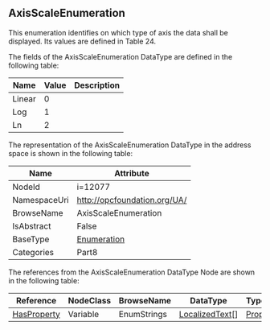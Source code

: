 <!-- datatype -->
## AxisScaleEnumeration
This enumeration identifies on which type of axis the data shall be displayed. Its values are defined in Table 24.  
<!-- end of description -->
The fields of the AxisScaleEnumeration DataType are defined in the following table:  

|Name|Value| Description|
|---|---|---|
|Linear|0||
|Log|1||
|Ln|2||

The representation of the AxisScaleEnumeration DataType in the address space is shown in the following table:  

|Name|Attribute|
|---|---|
|NodeId|i=12077|
|NamespaceUri|http://opcfoundation.org/UA/|
|BrowseName|AxisScaleEnumeration|
|IsAbstract|False|
|BaseType|[Enumeration](../../../Part3/DataTypes/Enumeration/readme.md)|
|Categories|Part8|

The references from the AxisScaleEnumeration DataType Node are shown in the following table:  

|Reference|NodeClass|BrowseName|DataType|TypeDefinition|ModellingRule|
|---|---|---|---|---|---|
|[HasProperty](../../../Part3/ReferenceTypes/HasProperty/readme.md)|Variable|EnumStrings|[LocalizedText](../../../Part3/DataTypes/LocalizedText/readme.md)[]|[PropertyType](../../Part5/VariableTypes/PropertyType/readme.md)|[Mandatory](../../Objects/Mandatory/readme.md)|

